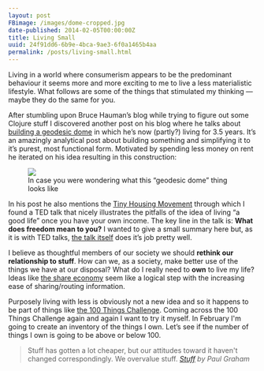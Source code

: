 ```yaml
---
layout: post
FBimage: /images/dome-cropped.jpg
date-published: 2014-02-05T00:00:00Z
title: Living Small
uuid: 24f91dd6-6b9e-4bca-9ae3-6f0a1465b4aa
permalink: /posts/living-small.html
---
```

Living in a world where consumerism appears to be the predominant behaviour it seems more and more exciting to me to live a less materialistic lifestyle. What follows are some of the things that stimulated my thinking — maybe they do the same for you.

After stumbling upon Bruce Hauman’s blog while trying to figure out some Clojure stuff I discovered another post on his blog where he talks about [building a geodesic dome](http://rigsomelight.com/2013/09/09/frameless-geodesic-dome.html) in which he’s now (partly?) living for 3.5 years. It’s an amazingly analytical post about building something and simplifying it to it’s purest, most functional form. Motivated by spending less money on rent he iterated on his idea resulting in this construction:

<figure>
<img src='/images/dome-cropped.jpg'>
<figcaption>In case you were wondering what this “geodesic dome” thing looks like</figcaption>
</figure>

In his post he also mentions the [Tiny Housing Movement](http://thetinylife.com/what-is-the-tiny-house-movement/) through which I found a TED talk that nicely illustrates the pitfalls of the idea of living “a good life” once you have your own income. The key line in the talk is: **What does freedom mean to you?** I wanted to give a small summary here but, as it is with TED talks, [the talk itself](http://www.youtube.com/watch?v=9XRPbFIN4lk) does it’s job pretty well.

I believe as thoughtful members of our society we should **rethink our relationship to stuff**. How can we, as a society, make better use of the things we have at our disposal? What do I really need to **own** to live my life? Ideas like [the share economy](http://en.wikipedia.org/wiki/Sharing_economy) seem like a logical step with the increasing ease of sharing/routing information.

Purposely living with less is obviously not a new idea and so it happens to be part of things like [the 100 Things Challenge](http://zenhabits.net/minimalist-fun-the-100-things-challenge/).
Coming across the 100 Things Challenge again and again I want to try it myself. In February I'm going to create an inventory of the things I own. Let’s see if the number of things I own is going to be above or below 100.

> Stuff has gotten a lot cheaper, but our attitudes toward it haven't changed correspondingly. We overvalue stuff.
> <cite><a href='http://paulgraham.com/stuff.html'>Stuff</a> by Paul Graham</cite>
